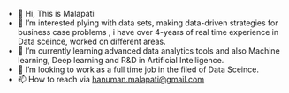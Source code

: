 - 👋 Hi, This is Malapati
- 👀 I’m interested plying with data sets, making data-driven strategies for business case problems , i have over 4-years of real time experience in 
     Data sceince, worked on different areas.
- 🌱 I’m currently learning advanced data analytics tools and also Machine learning, Deep learning and R&D in Artificial Intelligence.
- 💞️ I’m looking to work as a full time job in the filed of Data Sceince.
- 📫 How to reach via hanuman.malapati@gmail.com

<!---
hmalapati/hmalapati is a ✨ special ✨ repository because its `README.md` (this file) appears on your GitHub profile.
You can click the Preview link to take a look at your changes.
--->
